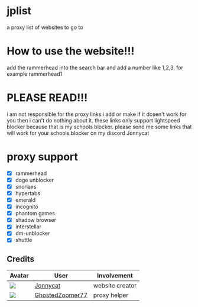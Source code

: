 # jplist
a proxy list of websites to go to 

# How to use the website!!! 
add the rammerhead into the search bar and add a number like 1,2,3. for example rammerhead1 

# PLEASE READ!!! 
i am not responsible for the proxy links i add or make if it dosen't work for you then i can't do nothing about it. these links only support lightspeed blocker because that is my schools blocker. please send me some links that will work for your schools blocker on my discord Jonnycat

# proxy support 
- [x] rammerhead
- [x] doge unblocker 
- [x] snorlaxs 
- [x] hypertabs  
- [x] emerald 
- [x] incognito 
- [x] phantom games  
- [x] shadow browser 
- [x] interstellar
- [x] dm-unblocker
- [x] shuttle

## Credits

| Avatar | User | Involvement |
| ------ | ---- | ----------- | 
| ![](https://avatars.githubusercontent.com/u/107599365?v=64) | [Jonnycat](https://github.com/JonnycatMeow) | website creator
| ![](https://avatars.githubusercontent.com/u/121367528?s=64) | [GhostedZoomer77](https://github.com/Ishan877) | proxy helper